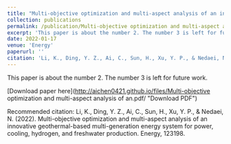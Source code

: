 ```yaml
---
title: "Multi-objective optimization and multi-aspect analysis of an innovative geothermal-based multi-generation energy system for power, cooling, hydrogen, and freshwater production"
collection: publications
permalink: /publication/Multi-objective optimization and multi-aspect analysis of an innovative geothermal-based multi-generation energy system for power, cooling, hydrogen, and freshwater production
excerpt: 'This paper is about the number 2. The number 3 is left for future work.'
date: 2022-01-17
venue: 'Energy'
paperurl: ''
citation: 'Li, K., Ding, Y. Z., Ai, C., Sun, H., Xu, Y. P., & Nedaei, N. (2022). Multi-objective optimization and multi-aspect analysis of an innovative geothermal-based multi-generation energy system for power, cooling, hydrogen, and freshwater production. Energy, 123198.'
---
```

This paper is about the number 2. The number 3 is left for future work.

[Download paper here](http://aichen0421.github.io/files/Multi-objective optimization and multi-aspect analysis of an.pdf/ "Download PDF")

Recommended citation: Li, K., Ding, Y. Z., Ai, C., Sun, H., Xu, Y. P., & Nedaei, N. (2022). Multi-objective optimization and multi-aspect analysis of an innovative geothermal-based multi-generation energy system for power, cooling, hydrogen, and freshwater production. Energy, 123198.


